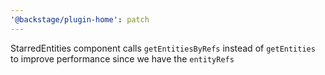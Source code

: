 ```yaml
---
'@backstage/plugin-home': patch
---
```


StarredEntities component calls `getEntitiesByRefs` instead of `getEntities` to improve performance since we have the `entityRefs`
